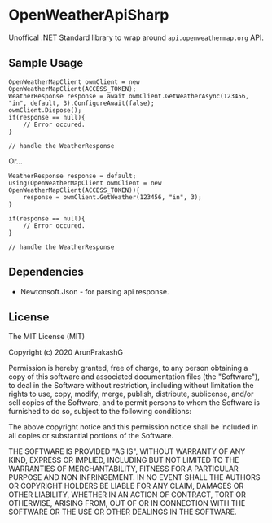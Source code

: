 # OpenWeatherApiSharp

Unoffical .NET Standard library to wrap around `api.openweathermap.org` API.

## Sample Usage

```
OpenWeatherMapClient owmClient = new OpenWeatherMapClient(ACCESS_TOKEN);
WeatherResponse response = await owmClient.GetWeatherAsync(123456, "in", default, 3).ConfigureAwait(false);
owmClient.Dispose();
if(response == null){
	// Error occured.
}

// handle the WeatherResponse 

```

Or...

```
WeatherResponse response = default;
using(OpenWeatherMapClient owmClient = new OpenWeatherMapClient(ACCESS_TOKEN)){
	response = owmClient.GetWeather(123456, "in", 3);
}

if(response == null){
	// Error occured.
}

// handle the WeatherResponse 

```

## Dependencies
* Newtonsoft.Json - for parsing api response.

## License
The MIT License (MIT)

Copyright (c) 2020 ArunPrakashG

Permission is hereby granted, free of charge, to any person obtaining a copy of this software and associated documentation files (the "Software"), to deal in the Software without restriction, including without limitation the rights to use, copy, modify, merge, publish, distribute, sublicense, and/or sell copies of the Software, and to permit persons to whom the Software is furnished to do so, subject to the following conditions:

The above copyright notice and this permission notice shall be included in all copies or substantial portions of the Software.

THE SOFTWARE IS PROVIDED "AS IS", WITHOUT WARRANTY OF ANY KIND, EXPRESS OR IMPLIED, INCLUDING BUT NOT LIMITED TO THE WARRANTIES OF MERCHANTABILITY, FITNESS FOR A PARTICULAR PURPOSE AND NON INFRINGEMENT. IN NO EVENT SHALL THE AUTHORS OR COPYRIGHT HOLDERS BE LIABLE FOR ANY CLAIM, DAMAGES OR OTHER LIABILITY, WHETHER IN AN ACTION OF CONTRACT, TORT OR OTHERWISE, ARISING FROM, OUT OF OR IN CONNECTION WITH THE SOFTWARE OR THE USE OR OTHER DEALINGS IN THE SOFTWARE.

